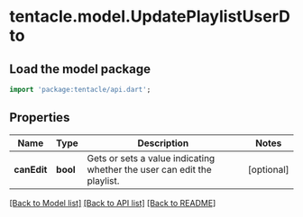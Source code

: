 # tentacle.model.UpdatePlaylistUserDto

## Load the model package
```dart
import 'package:tentacle/api.dart';
```

## Properties
Name | Type | Description | Notes
------------ | ------------- | ------------- | -------------
**canEdit** | **bool** | Gets or sets a value indicating whether the user can edit the playlist. | [optional] 

[[Back to Model list]](../README.md#documentation-for-models) [[Back to API list]](../README.md#documentation-for-api-endpoints) [[Back to README]](../README.md)


